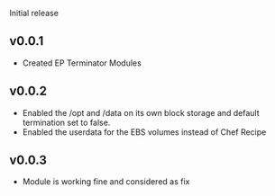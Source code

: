 Initial release

## v0.0.1

- Created EP Terminator Modules 


## v0.0.2

- Enabled the /opt and /data on its own block storage and default termination set to 
  false.
- Enabled the userdata for the EBS volumes instead of Chef Recipe

## v0.0.3

- Module is working fine and considered as fix
